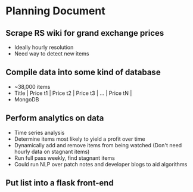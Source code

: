 #	Planning Document


##	Scrape RS wiki for grand exchange prices  
* Ideally hourly resolution  
* Need way to detect new items  


##	Compile data into some kind of database  
* ~38,000 items  
* Title | Price t1 | Price t2 | Price t3 | ... | Price tN |  
* MongoDB  


##	Perform analytics on data  
* Time series analysis
* Determine items most likely to yield a profit over time
* Dynamically add and remove items from being watched (Don't need hourly data on stagnant items)
* Run full pass weekly, find stagnant items
* Could run NLP over patch notes and developer blogs to aid algorithms


## Put list into a flask front-end
